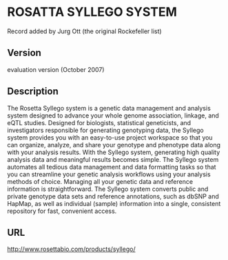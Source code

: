 # ROSATTA SYLLEGO SYSTEM
Record added by Jurg Ott (the original Rockefeller list)

## Version
evaluation version (October 2007)

## Description
The Rosetta Syllego system is a genetic data management and analysis system designed to advance your whole genome association, linkage, and eQTL studies. Designed for biologists, statistical geneticists, and investigators responsible for generating genotyping data, the Syllego system provides you with an easy-to-use project workspace so that you can organize, analyze, and share your genotype and phenotype data along with your analysis results. With the Syllego system, generating high quality analysis data and meaningful results becomes simple. The Syllego system automates all tedious data management and data formatting tasks so that you can streamline your genetic analysis workflows using your analysis methods of choice. Managing all your genetic data and reference information is straightforward. The Syllego system converts public and private genotype data sets and reference annotations, such as dbSNP and HapMap, as well as individual (sample) information into a single, consistent repository for fast, convenient access.

## URL
http://www.rosettabio.com/products/syllego/